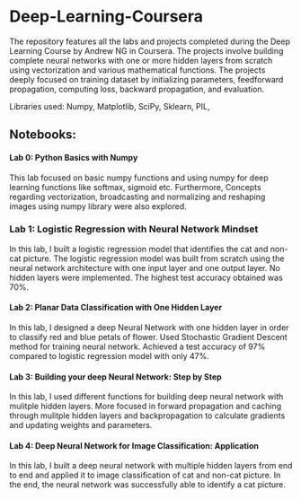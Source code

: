 # Deep-Learning-Coursera

The repository features all the labs and projects completed during the Deep Learning Course by Andrew NG in Coursera. The projects involve building complete neural networks with one or more hidden layers from scratch using vectorization and various mathematical functions. The projects deeply focused on training dataset by initializing parameters, feedforward propagation, computing loss, backward propagation, and evaluation. 

Libraries used: Numpy, Matplotlib, SciPy, Sklearn, PIL, 

## Notebooks:

#### Lab 0: Python Basics with Numpy

This lab focused on basic numpy functions and using numpy for deep learning functions like softmax, sigmoid etc. Furthermore, Concepts regarding vectorization, broadcasting and normalizing and reshaping images using numpy library were also explored.

### Lab 1: Logistic Regression with Neural Network Mindset

In this lab, I built a logistic regression model that identifies the cat and non-cat picture. The logistic regression model was built from scratch using the neural network architecture with one input layer and one output layer. No hidden layers were implemented. The highest test accuracy obtained was 70%.


#### Lab 2: Planar Data Classification with One Hidden Layer

In this lab, I designed a deep Neural Network with one hidden layer in order to classify red and blue petals of flower. Used Stochastic Gradient Descent method for training neural network. Achieved a test accuracy of 97% compared to logistic regression model with only 47%.


#### Lab 3: Building your deep Neural Network: Step by Step

In this lab, I used different functions for building deep neural network with mulitple hidden layers. More focused in forward propagation and caching through mulitple hidden layers and backpropagation to calculate gradients and updating weights and parameters. 


#### Lab 4: Deep Neural Network for Image Classification: Application

In this lab, I built a deep neural network with multiple hidden layers from end to end and applied it to image classification of cat and non-cat picture. In the end, the neural network was successfully able to identify a cat picture. 
